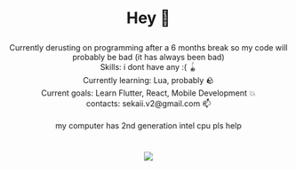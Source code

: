# <p align="center">Hey 👋</p>
<p align="center">
  Currently derusting on programming after a 6 months break so my code will probably be bad (it has always been bad)<br>
  Skills: i dont have any :( 🪀<br>
  Currently learning: Lua, probably 🪨<br> 
  Current goals: Learn Flutter, React, Mobile Development 💥<br>
  contacts: sekaii.v2@gmail.com 📫<br><br> 
  my computer has 2nd generation intel cpu pls help
</p>

# 

<p align="center">
  <img src="https://user-images.githubusercontent.com/84755426/217562122-e5d3de60-daa3-47d0-871f-8663d0025d1c.png">
</p>
